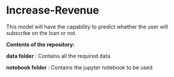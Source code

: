 # Increase-Revenue
This model will have the capability to predict whether the user will subscribe on the loan or not.

**Contents of the repository:**

  **data folder** : Contains all the required data

  **notebook folder** : Contains the jupyter notebook to be used
